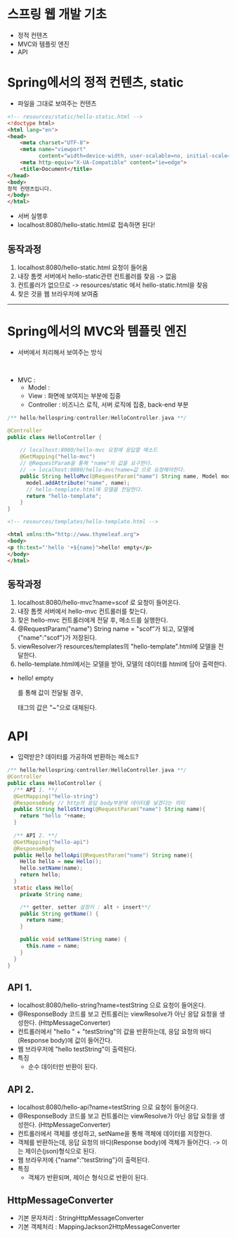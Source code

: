 # 스프링 웹 개발 기초
- 정적 컨텐츠
- MVC와 템플릿 엔진
- API

# Spring에서의 정적 컨텐츠, static
- 파일을 그대로 보여주는 컨텐츠
```html
<!-- resources/static/hello-static.html -->
<!doctype html>
<html lang="en">
<head>
    <meta charset="UTF-8">
    <meta name="viewport"
          content="width=device-width, user-scalable=no, initial-scale=1.0, maximum-scale=1.0, minimum-scale=1.0">
    <meta http-equiv="X-UA-Compatible" content="ie=edge">
    <title>Document</title>
</head>
<body>
정적 컨텐츠입니다.
</body>
</html>
```
- 서버 실행후
- localhost:8080/hello-static.html로 접속하면 된다!

## 동작과정
1. localhost:8080/hello-static.html 요청이 들어옴
2. 내장 톰켓 서버에서 hello-static관련 컨트롤러를 찾음 -> 없음
3. 컨트롤러가 없으므로 -> resources/static 에서 hello-static.html을 찾음
4. 찾은 것을 웹 브라우저에 보여줌

<hr>

# Spring에서의 MVC와 템플릿 엔진
- 서버에서 처리해서 보여주는 방식
<br>

- MVC : 
  - Model : 
  - View : 화면에 보여지는 부분에 집중
  - Controller : 비즈니스 로직, 서버 로직에 집중, back-end 부분
```java
/** hello/hellospring/controller/HelloController.java **/

@Controller
public class HelloController {
    
    // localhost:8080/hello-mvc 요청에 응답할 메소드
    @GetMapping("hello-mvc")
    // @RequestParam을 통해 "name"의 값을 요구한다. 
    // -> localhost:8080/hello-mvc?name=값 으로 요청해야한다.
    public String helloMvc(@RequestParam("name") String name, Model model){
      model.addAttribute("name", name);
      // hello-template.html에 모델을 전달한다.
      return "hello-template";
    }
}
```

```html
<!-- resources/templates/hello-template.html -->

<html xmlns:th="http://www.thymeleaf.org">
<body>
<p th:text="'hello '+${name}">hello! empty</p>
</body>
</html>
```
## 동작과정
1. localhost:8080/hello-mvc?name=scof 로 요청이 들어온다.
2. 내장 톰켓 서버에서 hello-mvc 컨트롤러를 찾는다.
3. 찾은 hello-mvc 컨트롤러에게 전달 후, 메소드를 실행한다.
4. @RequestParam("name") String name = "scof"가 되고, 모델에 {"name":"scof"}가 저장된다.
5. viewResolver가 resources/templates의 "hello-template".html에 모델을 전달한다.
6. hello-template.html에서는 모델을 받아, 모델의 데이터를 html에 담아 출력한다.
  - <p th:text="~">hello! empty</p>를 통해 값이 전달될 경우, <p>태그의 값은 "~"으로 대체된다.

# API
- 입력받은? 데이터를 가공하여 반환하는 메소드?
```java
/** hello/hellospring/controller/HelloController.java **/
@Controller
public class HelloController {
  /** API 1. **/
  @GetMapping("hello-string")
  @ResponseBody // http의 응답 body부분에 데이터를 넣겠다는 의미
  public String helloString(@RequestParam("name") String name){
    return "hello "+name;
  }
  
  /** API 2. **/
  @GetMapping("hello-api")
  @ResponseBody
  public Hello helloApi(@RequestParam("name") String name){
    Hello hello = new Hello();
    hello.setName(name);
    return hello;
  }
  static class Hello{
    private String name;

    /** getter, setter 설정키 : alt + insert**/
    public String getName() {
      return name;
    }

    public void setName(String name) {
      this.name = name;
    }
  }
}
```
## API 1.
- localhost:8080/hello-string?name=testString 으로 요청이 들어온다.
- @ResponseBody 코드를 보고 컨트롤러는 viewResolve가 아닌 응답 요청을 생성한다. (HttpMessageConverter)
- 컨트롤러에서 "hello " + "testString"의 값을 반환하는데, 응답 요청의 바디(Response body)에 값이 들어간다.
- 웹 브라우저에 "hello testString"이 출력된다.
- 특징
  - 순수 데이터만 반환이 된다.

## API 2.
- localhost:8080/hello-api?name=testString 으로 요청이 들어온다.
- @ResponseBody 코드를 보고 컨트롤러는 viewResolve가 아닌 응답 요청을 생성한다. (HttpMessageConverter)
- 컨트롤러에서 객체를 생성하고, setName을 통해 객체에 데이터를 저장한다.
- 객체를 반환하는데, 응답 요청의 바디(Response body)에 객체가 들어간다. -> 이는 제이슨(json)형식으로 된다.
- 웹 브라우저에 {"name":"testString"}이 출력된다.
- 특징
  - 객체가 반환되며, 제이슨 형식으로 반환이 된다.

## HttpMessageConverter
- 기본 문자처리 : StringHttpMessageConverter
- 기본 객체처리 : MappingJackson2HttpMessageConverter
